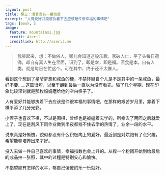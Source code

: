 ```yaml
---
layout: post
title: 棋王：活着当有一番热爱
excerpt: "人有爱好并能够执着下去应该是件很幸福的事情吧"
tags: [book, ]
image:
  feature: mountains2.jpg
  credit: Azeril
  creditlink: http://azeril.me
---
```

> 我笑起来，想：不做俗人，哪儿会知道这般乐趣，家破人亡，平了头每日荷锄，却自有真人生在里面，识到了，即是幸，即是福。医食是本，自有人类，就是每日在忙这个。可在其中，终于还不太像人。看到这个想到了星爷梦想和咸鱼的梗，不禁怀疑自个儿是不是其中的一条咸鱼，最好不要……这篇很短，以至于翻到最后一直以为没有看完。隔了几个星期，现在印象比较深刻就是那枚妈妈磨给他的空白棋子了。

人有爱好并能够执着下去应该是件很幸福的事情吧，在那样的艰苦岁月里，靠着下棋平添了几分光彩。

小侄子也喜欢下棋，不过是围棋，曾经也是被逼着去学的，所幸去了两回之后就爱上了，现在是刮风下雨作业做到半夜都挡不住去学的热情了，业余一段的水平。

说来真是好惭愧，貌似都没有什么积极向上的爱好，最近倒是对烘焙有了点兴趣，希望能够培养出来才好。

投入去做一件自己喜欢的事情，幸福指数也会上升的。从捏一个粉团开始到给最后的成品拍一张照，其中的过程是特别安心和愉快。

不指望能有怎样的水平，够自己傻傻的乐一乐就好。